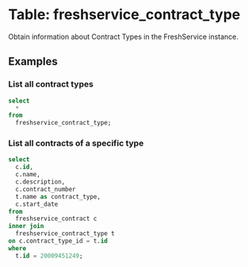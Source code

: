 # Table: freshservice_contract_type

Obtain information about Contract Types in the FreshService instance.

## Examples

### List all contract types

```sql
select
  *
from
  freshservice_contract_type;
```

### List all contracts of a specific type

```sql
select
  c.id,
  c.name,
  c.description,
  c.contract_number
  t.name as contract_type,
  c.start_date
from
  freshservice_contract c
inner join
  freshservice_contract_type t
on c.contract_type_id = t.id
where
  t.id = 20009451249;
```
